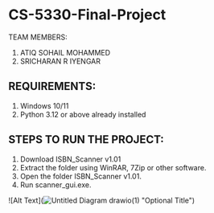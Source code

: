 # CS-5330-Final-Project
TEAM MEMBERS: 
1. ATIQ SOHAIL MOHAMMED
2. SRICHARAN R IYENGAR

## REQUIREMENTS:
1. Windows 10/11
2. Python 3.12 or above already installed

## STEPS TO RUN THE PROJECT:
1. Download ISBN_Scanner v1.01
2. Extract the folder using WinRAR, 7Zip or other software.
3. Open the folder ISBN_Scanner v1.01.
4. Run scanner_gui.exe.

![Alt Text](![Untitled Diagram drawio(1)](https://github.com/user-attachments/assets/8e41ca24-98d3-487b-9688-18a85fa50327)
 "Optional Title")
